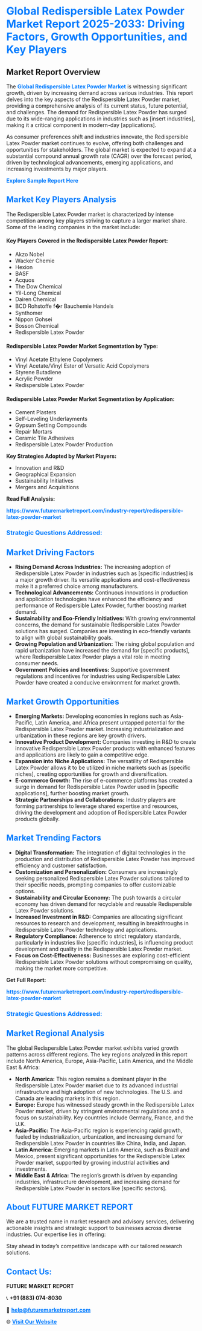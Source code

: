 <h1 style="color: #007BFF;">Global Redispersible Latex Powder Market Report 2025-2033: Driving Factors, Growth Opportunities, and Key Players</h1>

<section id="overview">
<h2>Market Report Overview</h2>
<p>The <a href="https://www.futuremarketreport.com/industry-report/redispersible-latex-powder-market" style="color: #007BFF; text-decoration: none;"><strong>Global Redispersible Latex Powder Market</strong></a> is witnessing significant growth, driven by increasing demand across various industries. This report delves into the key aspects of the Redispersible Latex Powder market, providing a comprehensive analysis of its current status, future potential, and challenges. The demand for Redispersible Latex Powder has surged due to its wide-ranging applications in industries such as [insert industries], making it a critical component in modern-day [applications].</p>
<p>As consumer preferences shift and industries innovate, the Redispersible Latex Powder market continues to evolve, offering both challenges and opportunities for stakeholders. The global market is expected to expand at a substantial compound annual growth rate (CAGR) over the forecast period, driven by technological advancements, emerging applications, and increasing investments by major players.</p>
</section>

<section id="overview">
<p><a href="https://www.futuremarketreport.com/request-sample/reportId=110638" style="color: #007BFF; text-decoration: none;"><strong>Explore Sample Report Here</strong></a></p>
</section>

<section id="key-players">
<h2 style="color: #007BFF;">Market Key Players Analysis</h2>
<p>The Redispersible Latex Powder market is characterized by intense competition among key players striving to capture a larger market share. Some of the leading companies in the market include:</p>
<h4>Key Players Covered in the Redispersible Latex Powder Report:</h4>
<ul><li>Akzo Nobel</li><li>Wacker Chemie</li><li>Hexion</li><li>BASF</li><li>Acquos</li><li>The Dow Chemical</li><li>Yil-Long Chemical</li><li>Dairen Chemical</li><li>BCD Rohstoffe f�r Bauchemie Handels</li><li>Synthomer</li><li>Nippon Gohsei</li><li>Bosson Chemical</li><li>Redispersible Latex Powder</li></ul>
<h4>Redispersible Latex Powder Market Segmentation by Type:</h4>
<ul><li>Vinyl Acetate Ethylene Copolymers</li><li>Vinyl Acetate/Vinyl Ester of Versatic Acid Copolymers</li><li>Styrene Butadiene</li><li>Acrylic Powder</li><li>Redispersible Latex Powder</li></ul>

<h4>Redispersible Latex Powder Market Segmentation by Application:</h4>
<ul><li>Cement Plasters</li><li>Self-Leveling Underlayments</li><li>Gypsum Setting Compounds</li><li>Repair Mortars</li><li>Ceramic Tile Adhesives</li><li>Redispersible Latex Powder Production</li></ul>
<p><strong>Key Strategies Adopted by Market Players:</strong></p>
<ul>
<li>Innovation and R&D</li>
<li>Geographical Expansion</li>
<li>Sustainability Initiatives</li>
<li>Mergers and Acquisitions</li>
</ul>
</section>

<section>
<p><strong>Read Full Analysis: </strong></p><a href="https://www.futuremarketreport.com/industry-report/redispersible-latex-powder-market" style="color: #007BFF; text-decoration: none;"><strong>https://www.futuremarketreport.com/industry-report/redispersible-latex-powder-market</strong></a>
<h3 style="color: #007BFF;">Strategic Questions Addressed:</h3>
</section>

<section id="driving-factors">
<h2 style="color: #007BFF;">Market Driving Factors</h2>
<ul>
<li><strong>Rising Demand Across Industries:</strong> The increasing adoption of Redispersible Latex Powder in industries such as [specific industries] is a major growth driver. Its versatile applications and cost-effectiveness make it a preferred choice among manufacturers.</li>
<li><strong>Technological Advancements:</strong> Continuous innovations in production and application technologies have enhanced the efficiency and performance of Redispersible Latex Powder, further boosting market demand.</li>
<li><strong>Sustainability and Eco-Friendly Initiatives:</strong> With growing environmental concerns, the demand for sustainable Redispersible Latex Powder solutions has surged. Companies are investing in eco-friendly variants to align with global sustainability goals.</li>
<li><strong>Growing Population and Urbanization:</strong> The rising global population and rapid urbanization have increased the demand for [specific products], where Redispersible Latex Powder plays a vital role in meeting consumer needs.</li>
<li><strong>Government Policies and Incentives:</strong> Supportive government regulations and incentives for industries using Redispersible Latex Powder have created a conducive environment for market growth.</li>
</ul>
</section>

<section id="growth-opportunities">
<h2 style="color: #007BFF;">Market Growth Opportunities</h2>
<ul>
<li><strong>Emerging Markets:</strong> Developing economies in regions such as Asia-Pacific, Latin America, and Africa present untapped potential for the Redispersible Latex Powder market. Increasing industrialization and urbanization in these regions are key growth drivers.</li>
<li><strong>Innovative Product Development:</strong> Companies investing in R&D to create innovative Redispersible Latex Powder products with enhanced features and applications are likely to gain a competitive edge.</li>
<li><strong>Expansion into Niche Applications:</strong> The versatility of Redispersible Latex Powder allows it to be utilized in niche markets such as [specific niches], creating opportunities for growth and diversification.</li>
<li><strong>E-commerce Growth:</strong> The rise of e-commerce platforms has created a surge in demand for Redispersible Latex Powder used in [specific applications], further boosting market growth.</li>
<li><strong>Strategic Partnerships and Collaborations:</strong> Industry players are forming partnerships to leverage shared expertise and resources, driving the development and adoption of Redispersible Latex Powder products globally.</li>
</ul>
</section>

<section id="trending-factors">
<h2 style="color: #007BFF;">Market Trending Factors</h2>
<ul>
<li><strong>Digital Transformation:</strong> The integration of digital technologies in the production and distribution of Redispersible Latex Powder has improved efficiency and customer satisfaction.</li>
<li><strong>Customization and Personalization:</strong> Consumers are increasingly seeking personalized Redispersible Latex Powder solutions tailored to their specific needs, prompting companies to offer customizable options.</li>
<li><strong>Sustainability and Circular Economy:</strong> The push towards a circular economy has driven demand for recyclable and reusable Redispersible Latex Powder solutions.</li>
<li><strong>Increased Investment in R&D:</strong> Companies are allocating significant resources to research and development, resulting in breakthroughs in Redispersible Latex Powder technology and applications.</li>
<li><strong>Regulatory Compliance:</strong> Adherence to strict regulatory standards, particularly in industries like [specific industries], is influencing product development and quality in the Redispersible Latex Powder market.</li>
<li><strong>Focus on Cost-Effectiveness:</strong> Businesses are exploring cost-efficient Redispersible Latex Powder solutions without compromising on quality, making the market more competitive.</li>
</ul>
</section>

<section>
<p><strong>Get Full Report: </strong></p><a href="https://www.futuremarketreport.com/industry-report/redispersible-latex-powder-market" style="color: #007BFF; text-decoration: none;"><strong>https://www.futuremarketreport.com/industry-report/redispersible-latex-powder-market</strong></a>
<h3 style="color: #007BFF;">Strategic Questions Addressed:</h3>
</section>


<section id="regional-analysis">
<h2 style="color: #007BFF;">Market Regional Analysis</h2>
<p>The global Redispersible Latex Powder market exhibits varied growth patterns across different regions. The key regions analyzed in this report include North America, Europe, Asia-Pacific, Latin America, and the Middle East & Africa:</p>
<ul>
<li><strong>North America:</strong> This region remains a dominant player in the Redispersible Latex Powder market due to its advanced industrial infrastructure and high adoption of new technologies. The U.S. and Canada are leading markets in this region.</li>
<li><strong>Europe:</strong> Europe has witnessed steady growth in the Redispersible Latex Powder market, driven by stringent environmental regulations and a focus on sustainability. Key countries include Germany, France, and the U.K.</li>
<li><strong>Asia-Pacific:</strong> The Asia-Pacific region is experiencing rapid growth, fueled by industrialization, urbanization, and increasing demand for Redispersible Latex Powder in countries like China, India, and Japan.</li>
<li><strong>Latin America:</strong> Emerging markets in Latin America, such as Brazil and Mexico, present significant opportunities for the Redispersible Latex Powder market, supported by growing industrial activities and investments.</li>
<li><strong>Middle East & Africa:</strong> The region’s growth is driven by expanding industries, infrastructure development, and increasing demand for Redispersible Latex Powder in sectors like [specific sectors].</li>
</ul>
</section>

<footer>
<h2 style="color: #007BFF;">About FUTURE MARKET REPORT</h2>
<p>We are a trusted name in market research and advisory services, delivering actionable insights and strategic support to businesses across diverse industries. Our expertise lies in offering:</p>

<p>Stay ahead in today’s competitive landscape with our tailored research solutions.</p>

<h2 style="color: #007BFF;">Contact Us:</h2>
<p><strong>FUTURE MARKET REPORT</strong></p>
<p>📞 <strong>+91 (883) 074-8030</strong></p>
<p>📧 <strong><a href="mailto:help@futuremarketreport.com" style="color: #007BFF;">help@futuremarketreport.com</a></strong></p>
<p>🌐 <strong><a href="https://www.futuremarketreport.com/" style="color: #007BFF;">Visit Our Website</a></strong></p>
</footer>